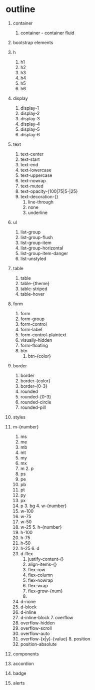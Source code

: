 # outline 
1. container
   1. container - container fluid 
2.  bootstrap elements 
   1. h
      1. h1
      2. h2
      3. h3
      4. h4
      5. h5
      6. h6
   2. display
      1. display-1
      2. display-2
      3. display-3
      4. display-4
      5. display-5
      6. display-6
3. text 
   1. text-center
   2. text-start
   3. text-end
   4. text-lowercase
   5. text-uppercase
   6. text-nowrap
   7. text-muted
   8. text-opacity-{100|75|5-|25}
   9. text-decoration-{}
      1. line-through
      2. none
      3. underline

4. ul
   1. list-group
   2. list-group-flush
   3. list-group-item
   4. list-group-horizontal 
   5. list-group-item-danger
   6. list-unstyled 
5. table
   1. table
   2. table-{theme}
   3. table-striped
   4. table-hover
6. form
   1. form
   2. form-group
   3. form-control
   4. form-label
   5. form-control-plaintext
   6. visually-hidden
   7. form-floating
   8. btn
      1. btn-{color}
7. border
   1.  border
   2.  border-{color}
   3.  border-{0-3}
   4.  rounded
   5.  rounded-{0-3}
   6.  rounded-circle
   7.  rounded-pill
8.  styles
   1.  m-{number}
       1. ms
       2. me
       3. mb
       4. mt
       5. my
       6. mx
       7. m
    2. p
       1. ps
       2. pe
       3. pb
       4. pt
       5. py
       6. px
       7. p
    3. bg
    4. w-{number}
       1. w-100
       2. w-75
       3. w-50
       4. w-25
    5. h-{number}
       1. h-100
       2. h-75
       3. h-50
       4. h-25
    6. d
       1. d-flex
          1. justify-content-{}
          2. align-items-{}
          3. flex-row
          4. flex-column
          5. flex-nowrap
          6. flex-wrap
          7. flex-grow-{num}
          8. 
       2. d-none
       3. d-block
       4. d-inline
       5. d-inline-block
    7. overflow
       1. overflow-hidden
       2. overflow-scroll
       3. overflow-auto
       4. overflow-{x|y}-{value}
    8. position
       1. position-absolute
9.  components
   1.  accordion 
   2.  badge
   3.  alerts